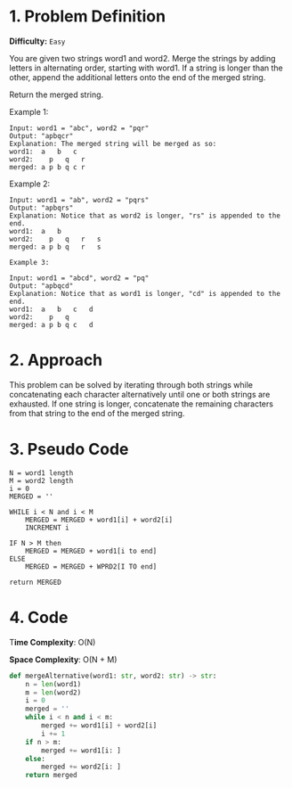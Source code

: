 # 1. Problem Definition

**Difficulty:** `Easy`

You are given two strings word1 and word2. Merge the strings by adding letters in alternating order, starting with word1. If a string is longer than the other, append the additional letters onto the end of the merged string.

Return the merged string.

 

Example 1:

```
Input: word1 = "abc", word2 = "pqr"
Output: "apbqcr"
Explanation: The merged string will be merged as so:
word1:  a   b   c
word2:    p   q   r
merged: a p b q c r
```

Example 2:

```
Input: word1 = "ab", word2 = "pqrs"
Output: "apbqrs"
Explanation: Notice that as word2 is longer, "rs" is appended to the end.
word1:  a   b 
word2:    p   q   r   s
merged: a p b q   r   s
```

```
Example 3:

Input: word1 = "abcd", word2 = "pq"
Output: "apbqcd"
Explanation: Notice that as word1 is longer, "cd" is appended to the end.
word1:  a   b   c   d
word2:    p   q 
merged: a p b q c   d
```

# 2. Approach

This problem can be solved by iterating through both strings while concatenating each character alternatively until one or both strings are exhausted. If one string is longer, concatenate the remaining characters from that string to the end of the merged string.


# 3. Pseudo Code

```
N = word1 length
M = word2 length
i = 0
MERGED = ''

WHILE i < N and i < M 
    MERGED = MERGED + word1[i] + word2[i]
    INCREMENT i

IF N > M then
    MERGED = MERGED + word1[i to end]
ELSE 
    MERGED = MERGED + WPRD2[I TO end]

return MERGED
```

# 4. Code

T**ime Complexity**: O(N)

**Space Complexity**: O(N + M)

```python
def mergeAlternative(word1: str, word2: str) -> str:
    n = len(word1)
    m = len(word2)
    i = 0
    merged = ''
    while i < n and i < m:
        merged += word1[i] + word2[i]
        i += 1 
    if n > m:
        merged += word1[i: ]
    else:
        merged += word2[i: ]
    return merged
```
